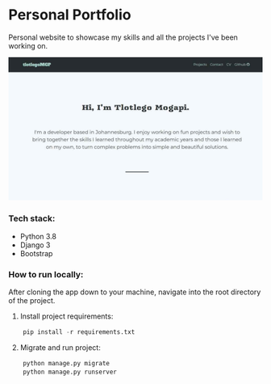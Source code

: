 # Personal Portfolio

Personal website to showcase my skills and all the projects I've been working on. 

![](/index/static/index/img/portfolio.jpg)

### Tech stack:

* Python 3.8
* Django 3
* Bootstrap

### How to run locally:

After cloning the app down to your machine, navigate into the root directory of the project. 

1. Install project requirements:
```Python
    pip install -r requirements.txt
```
2. Migrate and run project:
```Python
    python manage.py migrate
    python manage.py runserver
```